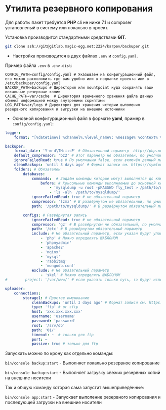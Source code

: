 # Утилита резервного копирования

Для работы пакет требуется **PHP** cli не ниже 7.1 и composer установленый в систему или локально в проект.
 
Установка производится стандартными средствами **GIT**.

```bash
git clone ssh://git@gitlab.magic-egg.net:2224/karpov/backuper.git
```

* Настройка производится в двух файлах `.env` и `config.yaml`.

Пример файла `.env` в `.env.dist`:
```dotenv
CONFIG_PATH=config/config.yaml # Указываем на конфигурационный файл, его можно расположить где вам удобно или в подпапке проекта или в /etc/backuper/config.yaml
BACKUP_PATH=backups # Директория или mountpoint куда сохранять ваши локальные резервные копии
CACHE_PATH=var/cache  # Директория временного хранения файла данных обмена информацией между внутреними скриптами
LOG_PATH=var/logs # Директория для хранения истории выполения резервного копирования и выгрузки на внешние источники
``` 

* Основной конфигурационный файл в формате **yaml**, пример в `config/config.yaml`:

```yaml
logger:
    format: "[%datetime%] %channel%.%level_name%: %message% %context% %extra% \n"

backuper:
    format_date: 'Y-m-d\TH:i:sP' # Обязательный параметр  http://php.net/manual/ru/class.datetime.php#datetime.constants.atom
    default_compressor: 'bz2' # Этот параметр не обязателен, по умолчанию tar
    ignoreFailedRead: true # По умолчанию false, если включён данный парамер в true, то в архив попадут только доступные файлы
    cleanBackups: 'until 3 days ago' # Формат записи см. https://symfony.com/doc/current/components/finder.html#file-date
    folders: # Обязателен
        databases:
            commands:  # Задаём команды которые могут выполнятся до ключ before так и после ключ after
                before: # Консольные команды выполняемые до основной команды
                    - 'mysqldump -u root -pPASSWD fly_test > /path/to/mysqldump/fly_test.sql ; sync ; sync ; sync'
                    - 'ls -alh  /path/to/mysqldump/'
            ignoreFailedRead: true # не обязательный параметр
            compressor: 'lzma' # В развёрнутом не обязательный, по умолчанию будет использован default_compressor
            path: '/path/to/mysqldump/' # В развёрнутом обязательный параметр

        configs: # Развёрнутая запись
            ignoreFailedRead: true # не обязательный параметр
            compressor: 'gz' # В развёрнутом не обязательный, по умолчанию будет использован default_compressor
            path: '/etc' # В развёрнутом обязательный параметр
            include: # Не обязательный параметр, если указан будут упакованы только перечисленные папки и файлы
                - 'php' # Можно определять ШАБЛОНОМ
                - 'phpmyadmin'
                - 'apache2'
                - 'nginx'
                - 'mysql'
                - 'rabbitmq'
                - 'mongodb.conf'
            exclude: # Не обязательный параметр
                - 'skel' # Можно определять ШАБЛОНОМ
#        project: '/var/www/' # если указать только путь, то будут использованы default_compressor, cleanBackups и ignoreFailedRead из общих настроек

uploader:
    connections:
        storage1: # Простое именование
            cleanBackups: 'until 3 days ago' # Формат записи см. https://symfony.com/doc/current/components/finder.html#file-date
            type: 'ftp' # or sftp
            host: 'xxx.xxx.xxx.xxx'
            username: 'username'
            password: 'password'
            root: '/srv/db'
            path: '01/'
            timeout: ~  # только для ftp
            port: ~
            passive: true # только для ftp
``` 

Запускать можно по крону как отдельно команды:

`bin/console backup:start` - Выполняет локально резервное копирование

`bin/console backup:start` - Выполняет загрузку свежих резервных копий на внешние носители

Так и общую команду которая сама запустит вышеприведённые:

`bin/console app:start` - Запускает выполение резервного копирования и последующей загрузки на внешние носители 